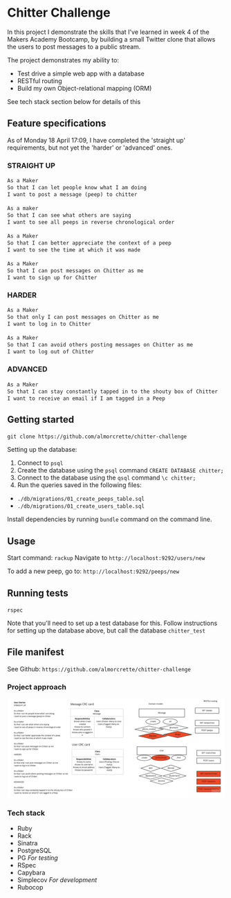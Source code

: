 # Chitter Challenge

In this project I demonstrate the skills that I've learned in week 4 of the Makers Academy Bootcamp, by building a small Twitter clone that allows the users to post messages to a public stream.

The project demonstrates my ability to:
* Test drive a simple web app with a database
* RESTful routing
* Build my own Object-relational mapping (ORM)

See tech stack section below for details of this

## Feature specifications

As of Monday 18 April 17:09, I have completed the 'straight up' requirements, but not yet the 'harder' or 'advanced' ones.

### STRAIGHT UP
```
As a Maker
So that I can let people know what I am doing  
I want to post a message (peep) to chitter

As a maker
So that I can see what others are saying  
I want to see all peeps in reverse chronological order

As a Maker
So that I can better appreciate the context of a peep
I want to see the time at which it was made

As a Maker
So that I can post messages on Chitter as me
I want to sign up for Chitter
```

### HARDER
```
As a Maker
So that only I can post messages on Chitter as me
I want to log in to Chitter

As a Maker
So that I can avoid others posting messages on Chitter as me
I want to log out of Chitter
```

### ADVANCED
```
As a Maker
So that I can stay constantly tapped in to the shouty box of Chitter
I want to receive an email if I am tagged in a Peep
```

## Getting started

`git clone https://github.com/almorcrette/chitter-challenge`

Setting up the database:
1. Connect to `psql`
2. Create the database using the `psql` command `CREATE DATABASE chitter;`
3. Connect to the database using the `qsql` command `\c chitter;`
4. Run the queries saved in the following files:
* `./db/migrations/01_create_peeps_table.sql`
* `./db/migrations/01_create_users_table.sql`

Install dependencies by running `bundle` command on the command line.

## Usage

Start command: `rackup`
Navigate to `http://localhost:9292/users/new`

To add a new peep, go to:
`http://localhost:9292/peeps/new`


## Running tests

`rspec`

Note that you'll need to set up a test database for this. Follow instructions for setting up the database above, but call the database `chitter_test`

## File manifest

See Github: `https://github.com/almorcrette/chitter-challenge`

### Project approach

![](/chitter-plan.png)

### Tech stack

* Ruby
* Rack
* Sinatra
* PostgreSQL
* PG
_For testing_
* RSpec
* Capybara
* Simplecov
_For development_
* Rubocop
